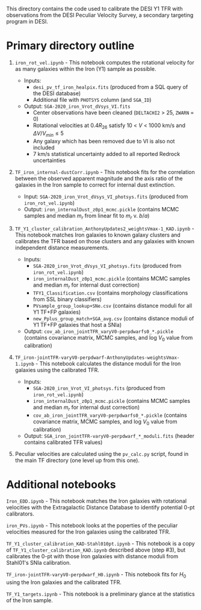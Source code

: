 This directory contains the code used to calibrate the DESI Y1 TFR with observations from the DESI Peculiar Velocity Survey, a secondary targeting program in DESI.

# Primary directory outline

1. `iron_rot_vel.ipynb` - This notebook computes the rotational velocity for as many galaxies within the Iron (Y1) sample as possible.
    * Inputs:
        * `desi_pv_tf_iron_healpix.fits` (produced from a SQL query of the DESI database)
        * Additional file with `PHOTSYS` column (and `SGA_ID`)
    * Output: `SGA-2020_iron_Vrot_dVsys_VI.fits`
        * Center observations have been cleaned (`DELTACHI2` > 25, `ZWARN` = 0)
        * Rotational velocities at 0.4$R_{26}$ satisfy 10 < $V$ < 1000 km/s and $\Delta V/V_{min} \leq 5$
        * Any galaxy which has been removed due to VI is also not included
        * 7 km/s statistical uncertainty added to all reported Redrock uncertainties

2. `TF_iron_internal-dustCorr.ipynb` - This notebook fits for the correlation between the observed apparent magnitude and the axis ratio of the galaxies in the Iron sample to correct for internal dust extinction.
    * Input: `SGA-2020_iron_Vrot_dVsys_VI_photsys.fits` (produced from `iron_rot_vel.ipynb`)
    * Output: `iron_internalDust_z0p1_mcmc.pickle` (contains MCMC samples and median $m_r$ from linear fit to $m_r$ v. $b/a$)

3. `TF_Y1_cluster_calibration_AnthonyUpdates2_weightsVmax-1_KAD.ipynb` - This notebook matches Iron galaxies to known galaxy clusters and calibrates the TFR based on those clusters and any galaxies with known independent distance measurements.
    * Inputs:
        * `SGA-2020_iron_Vrot_dVsys_VI_photsys.fits` (produced from `iron_rot_vel.ipynb`)
        * `iron_internalDust_z0p1_mcmc.pickle` (contains MCMC samples and median $m_r$ for internal dust correction)
        * `TFY1_Classification.csv` (contains morphology classifications from SSL binary classifiers)
        * `PVsample_group_lookup+SNe.csv` (contains distance moduli for all Y1 TF+FP galaxies)
        * `new_Pplus_group_match+SGA_avg.csv` (contains distance moduli of Y1 TF+FP galaxies that host a SNIa)
    * Output: `cov_ab_iron_jointTFR_varyV0-perpdwarfs0_*.pickle` (contains covariance matrix, MCMC samples, and log $V_0$ value from calibration)

4. `TF_iron-jointTFR-varyV0-perpdwarf-AnthonyUpdates-weightsVmax-1.ipynb` - This notebook calculates the distance moduli for the Iron galaxies using the calibrated TFR.
    * Inputs:
        * `SGA-2020_iron_Vrot_VI_photsys.fits` (produced from `iron_rot_vel.ipynb`)
        * `iron_internalDust_z0p1_mcmc.pickle` (contains MCMC samples and median $m_r$ for internal dust correction)
        * `cov_ab_iron_jointTFR_varyV0-perpdwarfs0_*.pickle` (contains covariance matrix, MCMC samples, and log $V_0$ value from calibration)
    * Output: `SGA_iron_jointTFR-varyV0-perpdwarf_*_moduli.fits` (header contains calibrated TFR values)

5. Peculiar velocities are calculated using the `pv_calc.py` script, found in the main TF directory (one level up from this one).

# Additional notebooks

`Iron_EDD.ipynb` - This notebook matches the Iron galaxies with rotational velocities with the Extragalactic Distance Database to identify potential 0-pt calibrators.

`iron_PVs.ipynb` - This notebook looks at the poperties of the peculiar velocities measured for the Iron galaxies using the calibrated TFR.

`TF_Y1_cluster_calibration_KAD-Stahl010pt.ipynb` - This notebook is a copy of `TF_Y1_cluster_calibration_KAD.ipynb` described above (step #3), but calibrates the 0-pt with those Iron galaxies with distance moduli from Stahl01's SNIa calibration.

`TF_iron-jointTFR-varyV0-perpdwarf_H0.ipynb` - This notebook fits for $H_0$ using the Iron galaxies and the calibrated TFR.

`TF_Y1_targets.ipynb` - This notebook is a preliminary glance at the statistics of the Iron sample.